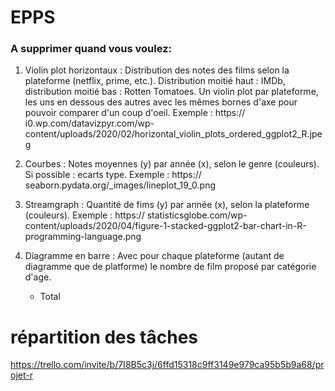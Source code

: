 # EPPS

### A supprimer quand vous voulez: 

1. Violin plot horizontaux : 
    Distribution des notes des films selon la plateforme (netflix, prime, etc.). 
    Distribution moitié haut : IMDb, distribution moitié bas : Rotten Tomatoes. 
    Un violin plot par plateforme, les uns en dessous des autres avec les mêmes bornes d'axe pour pouvoir comparer d'un coup d'oeil. 
   Exemple : https:// i0.wp.com/datavizpyr.com/wp-content/uploads/2020/02/horizontal_violin_plots_ordered_ggplot2_R.jpeg

2. Courbes : 
    Notes moyennes (y) par année (x), selon le genre (couleurs). 
    Si possible : ecarts type. Exemple : https:// seaborn.pydata.org/_images/lineplot_19_0.png

3. Streamgraph : 
    Quantité de fims (y) par année (x), selon la plateforme (couleurs). 
    Exemple : https:// statisticsglobe.com/wp-content/uploads/2020/04/figure-1-stacked-ggplot2-bar-chart-in-R-programming-language.png

4. Diagramme en barre : 
     Avec pour chaque plateforme (autant de diagramme que de platforme) le nombre de film proposé par catégorie d'age.
    + Total


# répartition des tâches

https://trello.com/invite/b/7I8B5c3j/6ffd15318c9ff3149e979ca95b5b9a68/projet-r

